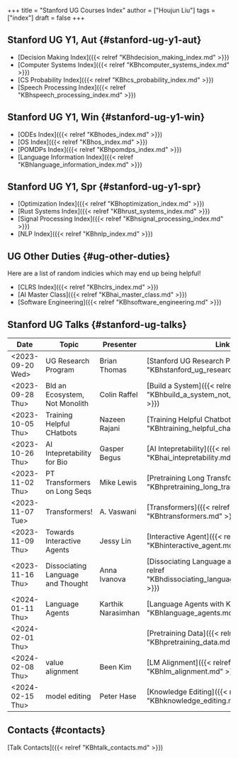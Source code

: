 +++
title = "Stanford UG Courses Index"
author = ["Houjun Liu"]
tags = ["index"]
draft = false
+++

## Stanford UG Y1, Aut {#stanford-ug-y1-aut}

-   [Decision Making Index]({{< relref "KBhdecision_making_index.md" >}})
-   [Computer Systems Index]({{< relref "KBhcomputer_systems_index.md" >}})
-   [CS Probability Index]({{< relref "KBhcs_probability_index.md" >}})
-   [Speech Processing Index]({{< relref "KBhspeech_processing_index.md" >}})


## Stanford UG Y1, Win {#stanford-ug-y1-win}

-   [ODEs Index]({{< relref "KBhodes_index.md" >}})
-   [OS Index]({{< relref "KBhos_index.md" >}})
-   [POMDPs Index]({{< relref "KBhpomdps_index.md" >}})
-   [Language Information Index]({{< relref "KBhlanguage_information_index.md" >}})


## Stanford UG Y1, Spr {#stanford-ug-y1-spr}

-   [Optimization Index]({{< relref "KBhoptimization_index.md" >}})
-   [Rust Systems Index]({{< relref "KBhrust_systems_index.md" >}})
-   [Signal Processing Index]({{< relref "KBhsignal_processing_index.md" >}})
-   [NLP Index]({{< relref "KBhnlp_index.md" >}})


## UG Other Duties {#ug-other-duties}

Here are a list of random indicies which may end up being helpful!

-   [CLRS Index]({{< relref "KBhclrs_index.md" >}})
-   [AI Master Class]({{< relref "KBhai_master_class.md" >}})
-   [Software Engineering]({{< relref "KBhsoftware_engineering.md" >}})


## Stanford UG Talks {#stanford-ug-talks}

| Date                                                                                         | Topic                             | Presenter          | Link                                                                                          |
|----------------------------------------------------------------------------------------------|-----------------------------------|--------------------|-----------------------------------------------------------------------------------------------|
| <span class="timestamp-wrapper"><span class="timestamp">&lt;2023-09-20 Wed&gt;</span></span> | UG Research Program               | Brian Thomas       | [Stanford UG Research Program]({{< relref "KBhstanford_ug_research_program.md" >}})           |
| <span class="timestamp-wrapper"><span class="timestamp">&lt;2023-09-28 Thu&gt;</span></span> | Bld an Ecosystem, Not Monolith    | Colin Raffel       | [Build a System]({{< relref "KBhbuild_a_system_not_a_monolyth.md" >}})                        |
| <span class="timestamp-wrapper"><span class="timestamp">&lt;2023-10-05 Thu&gt;</span></span> | Training Helpful CHatbots         | Nazeen Rajani      | [Training Helpful Chatbots]({{< relref "KBhtraining_helpful_chatbots.md" >}})                 |
| <span class="timestamp-wrapper"><span class="timestamp">&lt;2023-10-26 Thu&gt;</span></span> | AI Intepretability for Bio        | Gasper Begus       | [AI Intepretability]({{< relref "KBhai_intepretability.md" >}})                               |
| <span class="timestamp-wrapper"><span class="timestamp">&lt;2023-11-02 Thu&gt;</span></span> | PT Transformers on Long Seqs      | Mike Lewis         | [Pretraining Long Transformers]({{< relref "KBhpretraining_long_transformers.md" >}})         |
| <span class="timestamp-wrapper"><span class="timestamp">&lt;2023-11-07 Tue&gt;</span></span> | Transformers!                     | A. Vaswani         | [Transformers]({{< relref "KBhtransformers.md" >}})                                           |
| <span class="timestamp-wrapper"><span class="timestamp">&lt;2023-11-09 Thu&gt;</span></span> | Towards Interactive Agents        | Jessy Lin          | [Interactive Agent]({{< relref "KBhinteractive_agent.md" >}})                                 |
| <span class="timestamp-wrapper"><span class="timestamp">&lt;2023-11-16 Thu&gt;</span></span> | Dissociating Language and Thought | Anna Ivanova       | [Dissociating Language and Thought]({{< relref "KBhdissociating_language_and_thought.md" >}}) |
| <span class="timestamp-wrapper"><span class="timestamp">&lt;2024-01-11 Thu&gt;</span></span> | Language Agents                   | Karthik Narasimhan | [Language Agents with Karthik]({{< relref "KBhlanguage_agents.md" >}})                        |
| <span class="timestamp-wrapper"><span class="timestamp">&lt;2024-02-01 Thu&gt;</span></span> |                                   |                    | [Pretraining Data]({{< relref "KBhpretraining_data.md" >}})                                   |
| <span class="timestamp-wrapper"><span class="timestamp">&lt;2024-02-08 Thu&gt;</span></span> | value alignment                   | Been Kim           | [LM Alignment]({{< relref "KBhlm_alignment.md" >}})                                           |
| <span class="timestamp-wrapper"><span class="timestamp">&lt;2024-02-15 Thu&gt;</span></span> | model editing                     | Peter Hase         | [Knowledge Editing]({{< relref "KBhknowledge_editing.md" >}})                                 |


## Contacts {#contacts}

[Talk Contacts]({{< relref "KBhtalk_contacts.md" >}})
